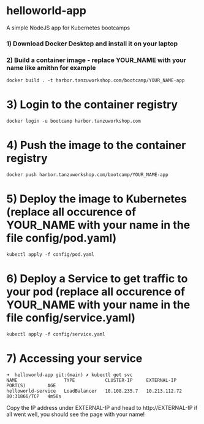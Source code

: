 # helloworld-app
A simple NodeJS app for Kubernetes bootcamps

### 1) Download Docker Desktop and install it on your laptop

### 2) Build a container image - replace YOUR_NAME with your name like amithn for example
```
docker build . -t harbor.tanzuworkshop.com/bootcamp/YOUR_NAME-app
```

# 3) Login to the container registry
```
docker login -u bootcamp harbor.tanzuworkshop.com
```

# 4) Push the image to the container registry 
```
docker push harbor.tanzuworkshop.com/bootcamp/YOUR_NAME-app
```

# 5) Deploy the image to Kubernetes (replace all occurence of YOUR_NAME with your name in the file config/pod.yaml)

```
kubectl apply -f config/pod.yaml
```

# 6) Deploy a Service to get traffic to your pod (replace all occurence of YOUR_NAME with your name in the file config/service.yaml)

```
kubectl apply -f config/service.yaml
```

# 7) Accessing your service 
```
➜  helloworld-app git:(main) ✗ kubectl get svc
NAME                 TYPE           CLUSTER-IP     EXTERNAL-IP     PORT(S)        AGE
helloworld-service   LoadBalancer   10.108.235.7   10.213.112.72   80:31866/TCP   4m58s
```

Copy the IP address under EXTERNAL-IP and head to http://EXTERNAL-IP 
if all went well, you should see the page with your name! 

